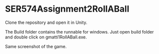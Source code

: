 # SER574Assignment2RollABall

Clone the repository and open it in Unity.

The Build folder contains the runnable for windows. Just open build folder and double click on gmatti1RollABall.exe.

Same screenshot of the game.


